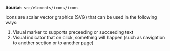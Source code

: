 **Source:** `src/elements/icons/icons`

Icons are scalar vector graphics (SVG) that can be used in the following ways:

1. Visual marker to supports preceeding or succeeding text
2. Visual indicator that on click, something will happen (such as navigation to another section or to another page)